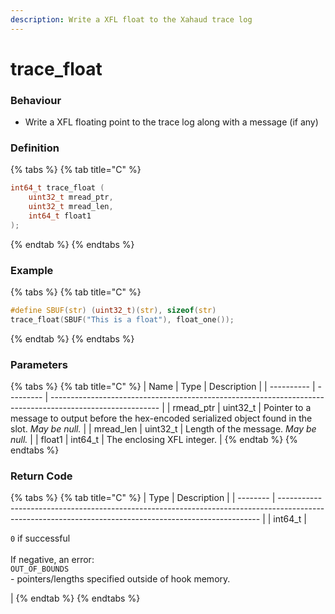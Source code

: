 ```yaml
---
description: Write a XFL float to the Xahaud trace log
---
```


# trace\_float

### Behaviour

* Write a XFL floating point to the trace log along with a message (if any)

### Definition

{% tabs %}
{% tab title="C" %}
```c
int64_t trace_float (
    uint32_t mread_ptr,
    uint32_t mread_len,
    int64_t float1 
);
```
{% endtab %}
{% endtabs %}



### Example

{% tabs %}
{% tab title="C" %}
```c
#define SBUF(str) (uint32_t)(str), sizeof(str)
trace_float(SBUF("This is a float"), float_one());
```
{% endtab %}
{% endtabs %}



### Parameters

{% tabs %}
{% tab title="C" %}
| Name       | Type      | Description                                                                                               |
| ---------- | --------- | --------------------------------------------------------------------------------------------------------- |
| rmead\_ptr | uint32\_t | Pointer to a message to output before the hex-encoded serialized object found in the slot. _May be null._ |
| mread\_len | uint32\_t | Length of the message. _May be null._                                                                     |
| float1     | int64\_t  | The enclosing XFL integer.                                                                                |
{% endtab %}
{% endtabs %}



### Return Code

{% tabs %}
{% tab title="C" %}
| Type     | Description                                                                                                                                             |
| -------- | ------------------------------------------------------------------------------------------------------------------------------------------------------- |
| int64\_t | <p><code>0</code> if successful<br><br>If negative, an error:<br><code>OUT_OF_BOUNDS</code><br>- pointers/lengths specified outside of hook memory.</p> |
{% endtab %}
{% endtabs %}

